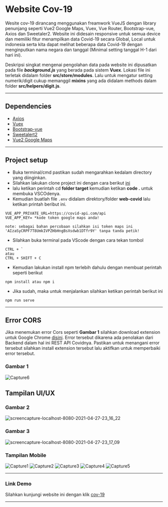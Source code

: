 # Website Cov-19

Wesite cov-19 dirancang menggunakan freamwork VueJS dengan library penunjang seperti Vue2 Google Maps, Vuex, Vue Router, Bootstrap-vue, Axios dan Sweetaler2. Website ini didesain responsive untuk semua device dan memiliki fitur menampilkan data Covid-19 secara Global, Local untuk indonesia serta kita dapat melihat beberapa data Covid-19 dengan menginputkan nama negara dan tanggal (Minimal setting tanggal H-1 dari hari ini).

Deskripsi singkat mengenai pengolahan data pada website ini dipusatkan pada file ***background.js*** yang berada pada sistem **Vuex**. Lokasi file ini terletak didalam folder **src/store/modules**. Lalu untuk mengatur setting numerik/digit cukup memanggil **mixins** yang ada didalam methods dalam folder **src/helpers/digit.js**.

---

## Dependencies
- [Axios](https://www.npmjs.com/package/axios)
- [Vuex](https://www.npmjs.com/package/vuex)
- [Bootstrap-vue](https://www.npmjs.com/package/bootstrap-vue)
- [Sweetalert2](https://www.npmjs.com/package/sweetalert2)
- [Vue2 Google Maps](https://www.npmjs.com/package/vue2-google-maps)

---

## Project setup
- Buka terminal/cmd pastikan sudah mengarahkan kedalam directory yang diinginkan.
- Silahkan lakukan clone project ini dengan cara berikut [ini](https://github.com/tomimandalap/test-ggf)
- lalu ketikan perintah cd **folder target** kemudian ketikan **code .** untuk membuka VSCOdenya.
- Kemudian buatlah file ```.env``` didalam direktory/folder **web-covid** lalu ketikan printah beribut ini.
```
VUE_APP_PRIVATE_URL=https://covid-api.com/api
VUE_APP_KEY= *kode token google maps anda!

note: sebagai bahan percobaan silahkan isi token maps ini 'AIzaSyCRPF7T8UmkIVPZHbHngBsXsdwb1DTfr9Y' tanpa tanda petik!
```
- Silahkan buka terminal pada VScode dengan cara tekan tombol
```
CTRL + ` 
atau
CTRL + SHIFT + C
```

- Kemudian lakukan install npm terlebih dahulu dengan membuat perintah seperti berikut
```
npm install atau npm i
```

- Jika sudah, maka untuk menjalankan silahkan ketikan perintah berikut ini
```
npm run serve
```

---

## Error CORS
Jika menemukan error Cors seperti **Gambar 1** silahkan download extension untuk Google Chrome [disini](https://chrome.google.com/webstore/detail/cors-unblock/lfhmikememgdcahcdlaciloancbhjino). Error tersebut dikarena ada penolakan dari Backend dalam hal ini REST API Covidnya. Pastikan untuk menangani error tersebut silahkan install extension tersebut lalu aktifkan untuk memperbaiki error tersebut.

### Gambar 1
![Capture6](https://user-images.githubusercontent.com/43200304/116277366-9c665680-a7af-11eb-9149-72629c3ceadd.PNG)


## Tampilan UI/UX

### Gambar 2
![screencapture-localhost-8080-2021-04-27-23_16_22](https://user-images.githubusercontent.com/43200304/116277402-a2f4ce00-a7af-11eb-8135-36103b20cb13.png)

### Gambar 3
![screencapture-localhost-8080-2021-04-27-23_17_09](https://user-images.githubusercontent.com/43200304/116277393-a1c3a100-a7af-11eb-9f5f-054a6fae4188.png)


### Tampilan Mobile

![Capture1](https://user-images.githubusercontent.com/43200304/116277388-a12b0a80-a7af-11eb-80ca-ba9e5f31a888.PNG)
![Capture2](https://user-images.githubusercontent.com/43200304/116277386-a0927400-a7af-11eb-8e36-de63f3fce8dc.PNG)
![Capture3](https://user-images.githubusercontent.com/43200304/116277385-9ff9dd80-a7af-11eb-82f5-6a2eebd28e8b.PNG)
![Capture4](https://user-images.githubusercontent.com/43200304/116277382-9f614700-a7af-11eb-9740-6b477c1cd4ce.PNG)
![Capture5](https://user-images.githubusercontent.com/43200304/116277379-9ec8b080-a7af-11eb-8e1e-07f0598fe4ed.PNG)

---

### Link Demo
Silahkan kunjungi website ini dengan klik [cov-19](http://52.204.186.223:6060/)

---
